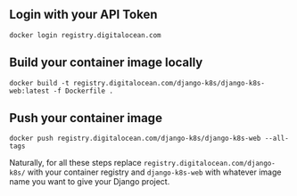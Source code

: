 ## Login with your API Token
```
docker login registry.digitalocean.com
```

## Build your container image locally

```
docker build -t registry.digitalocean.com/django-k8s/django-k8s-web:latest -f Dockerfile .
```

## Push your container image
```
docker push registry.digitalocean.com/django-k8s/django-k8s-web --all-tags
```

Naturally, for all these steps replace `registry.digitalocean.com/django-k8s/` with your container registry and `django-k8s-web` with whatever image name you want to give your Django project.